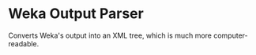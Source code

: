 # Weka Output Parser

Converts Weka's output into an XML tree, which is much more computer-readable.
